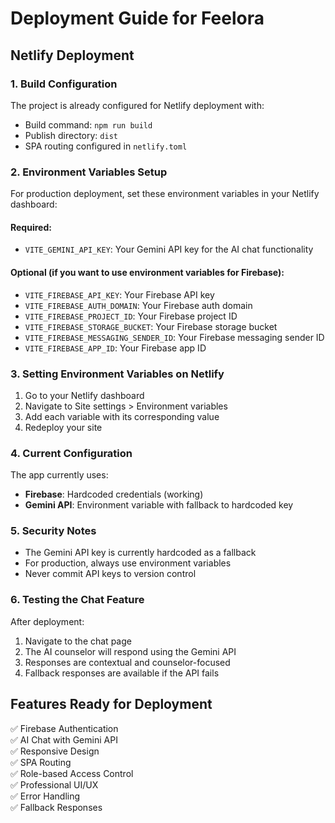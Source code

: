# Deployment Guide for Feelora

## Netlify Deployment

### 1. Build Configuration
The project is already configured for Netlify deployment with:
- Build command: `npm run build`
- Publish directory: `dist`
- SPA routing configured in `netlify.toml`

### 2. Environment Variables Setup

For production deployment, set these environment variables in your Netlify dashboard:

#### Required:
- `VITE_GEMINI_API_KEY`: Your Gemini API key for the AI chat functionality

#### Optional (if you want to use environment variables for Firebase):
- `VITE_FIREBASE_API_KEY`: Your Firebase API key
- `VITE_FIREBASE_AUTH_DOMAIN`: Your Firebase auth domain
- `VITE_FIREBASE_PROJECT_ID`: Your Firebase project ID
- `VITE_FIREBASE_STORAGE_BUCKET`: Your Firebase storage bucket
- `VITE_FIREBASE_MESSAGING_SENDER_ID`: Your Firebase messaging sender ID
- `VITE_FIREBASE_APP_ID`: Your Firebase app ID

### 3. Setting Environment Variables on Netlify

1. Go to your Netlify dashboard
2. Navigate to Site settings > Environment variables
3. Add each variable with its corresponding value
4. Redeploy your site

### 4. Current Configuration

The app currently uses:
- **Firebase**: Hardcoded credentials (working)
- **Gemini API**: Environment variable with fallback to hardcoded key

### 5. Security Notes

- The Gemini API key is currently hardcoded as a fallback
- For production, always use environment variables
- Never commit API keys to version control

### 6. Testing the Chat Feature

After deployment:
1. Navigate to the chat page
2. The AI counselor will respond using the Gemini API
3. Responses are contextual and counselor-focused
4. Fallback responses are available if the API fails

## Features Ready for Deployment

✅ Firebase Authentication  
✅ AI Chat with Gemini API  
✅ Responsive Design  
✅ SPA Routing  
✅ Role-based Access Control  
✅ Professional UI/UX  
✅ Error Handling  
✅ Fallback Responses 